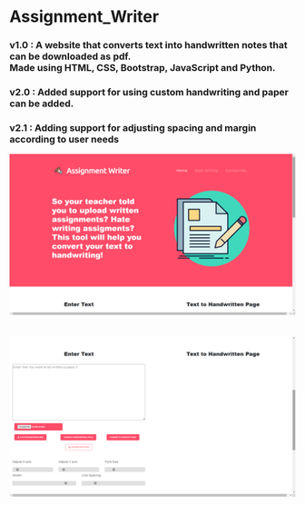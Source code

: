 # Assignment_Writer

<h3>v1.0 : A website that converts text into handwritten notes that can be downloaded as pdf. <br> Made using HTML, CSS, Bootstrap, JavaScript and Python.</h3>

<h3>v2.0 : Added support for using custom handwriting and paper can be added.</h3>
<h3>v2.1 : Adding support for adjusting spacing and margin according to user needs</h3>

![Screenshot 1](readmeImage/Screenshot1.png)
<br>
<br>
<br>
![Screenshot 2](readmeImage/Screenshot2.png)
